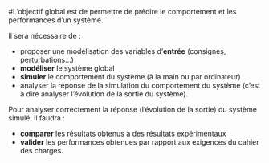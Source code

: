 #L’objectif global est de permettre de prédire le comportement et les performances d’un système.

Il sera nécessaire de :

* proposer une modélisation des variables d’**entrée** (consignes, perturbations…)
* **modéliser** le système global
* **simuler** le comportement du système (à la main ou par ordinateur)
* analyser la réponse de la simulation du comportement du système (c’est à dire analyser l’évolution de la sortie du système).

Pour analyser correctement la réponse (l’évolution de la sortie) du système simulé, il faudra :
* **comparer** les résultats obtenus à des résultats expérimentaux
* **valider** les performances obtenues par rapport aux exigences du cahier des charges.

